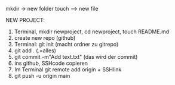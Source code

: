 mkdir -> new folder
touch --> new file

NEW PROJECT:
1. Terminal, mkdir newproject, cd newproject, touch README.md 
2. create new repo (github)
3. Terminal: git init (macht ordner zu gitrepo)
4. git add . (.=alles)
5. git commit -m"Add text.txt" (das wird der commit)
6. ins github, SSHcode copieren
7. Im Terminal git remote add origin + SSHlink
8. git push -u origin main
